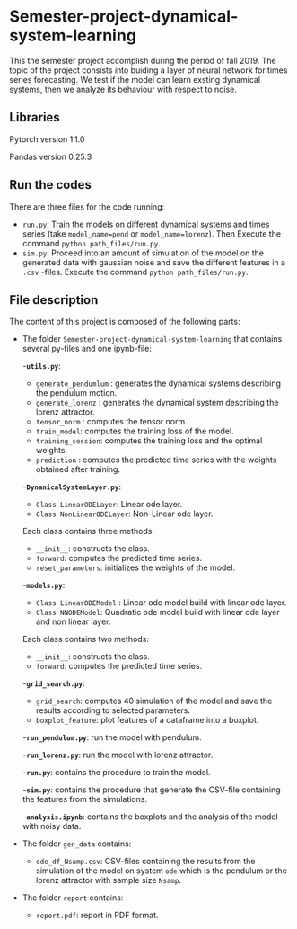 # Semester-project-dynamical-system-learning
This the semester project accomplish during the period of fall 2019. The topic of the project consists into buiding a layer of neural network for times series forecasting. We test if the model can learn exsting dynamical systems, then we analyze its behaviour with respect to noise.

## Libraries
Pytorch version 1.1.0

Pandas version 0.25.3

## Run the codes
There are three files for the code running:
- ``run.py``: Train the models on different dynamical systems and times series (take ``model_name=pend`` or ``model_name=lorenz``). Then Execute the command ``python path_files/run.py``.
- ``sim.py``: Proceed into an amount of simulation of the model on the generated data with gaussian noise and save the different features in a ``.csv`` -files. Execute the command ``python path_files/run.py``.

## File description
The content of this project is composed of the following parts:

- The folder ``Semester-project-dynamical-system-learning`` that contains several py-files and one ipynb-file:
      
   -**``utils.py``**:
   
    - ``generate_pendumlum`` : generates the dynamical systems describing the pendulum motion.
    - ``generate_lorenz`` : generates the dynamical system describing the lorenz attractor.
    - ``tensor_norm`` : computes the tensor norm.
    - ``train_model``: computes the training loss of the model.
    - ``training_session``: computes the training loss and the optimal weights.
    - ``prediction`` : computes the predicted time series with the weights obtained after training.
    
   -**``DynanicalSystemLayer.py``**:
   
     - ``Class LinearODELayer``: Linear ode layer.
     - ``Class NonLinearODELayer``: Non-Linear ode layer.
     
     Each class contains three methods:
     
     - ``__init__``: constructs the class.
     - ``forward``: computes the predicted time series.
     - ``reset_parameters``: initializes the weights of the model.
     
   -**``models.py``**:
     
     - ``Class LinearODEModel`` : Linear ode model build with linear ode layer.
     - ``Class NNODEModel``: Quadratic ode model build with linear ode layer and non linear layer.
     
     Each class contains two methods:
     
     - ``__init__``: constructs the class.
     - ``forward``: computes the predicted time series.
    
   -**``grid_search.py``**:
     - ``grid_search``: computes 40 simulation of the model and save the results according to selected parameters.
     - ``boxplot_feature``: plot features of a dataframe into a boxplot.
     
   -**``run_pendulum.py``**: run the model with pendulum.
   
   -**``run_lorenz.py``**: run the model with lorenz attractor.

   -**``run.py``**: contains the procedure to train the model.
   
   -**``sim.py``**: contains the procedure that generate the CSV-file containing the features from the simulations.
   
   -**``analysis.ipynb``**: contains the boxplots and the analysis of the model with noisy data.
   
- The folder ``gen_data`` contains:

    - ``ode_df_Nsamp.csv``: CSV-files containing the results from the simulation of the model on system ``ode`` which is the pendulum or the lorenz attractor with sample size ``Nsamp``.

- The folder ``report`` contains:
    - ``report.pdf``: report in PDF format.
